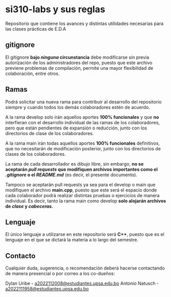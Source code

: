 # si310-labs y sus reglas
Repositorio que contiene los avances y distintas utilidades necesarias para las clases prácticas de E.D.A

## gitignore
El gitignore **bajo _ninguna_ circunstancia** debe modificarse sin previa autorización de los administradores del repo,
puesto que este archivo previene problemas de compilación, permite una mayor flexibilidad de colaboración,
entre otros.

## Ramas 
Podrá solicitar una nueva rama para contribuir al desarrollo del repositorio siempre
y cuando todos los demás colaboradores estén de acuerdo.

A la rama develop solo irán aquellos aportes **100% funcionales** y que **no** interfieran con el desarrollo
individual de las ramas de los colaboradores, pero que están pendientes de expansión o redućción, junto
con los directorios de clase de los colaboradores.

A la rama main irán todas aquellos aportes **100% funcionales** definitivos, que no necesitarán de 
modificación posterior, junto con los directorios de clases de los colaboradores.

La rama de cada desarrollador es dibujo libre, sin embargo, **no se aceptarán _pull requests_ que modifiquen
archivos importantes como el _.gitignore_ o el _README.md_** (es decir, el presente documento).

Tampoco se aceptarán pull requests ya sea para el develop o main que modifiquen el archivo **main.cpp**,
puesto que este será el espacio donde cada colaborador podrá realizar distintas pruebas o ejercicios
de manera individual.
Es decir, tanto la rama main como develop **solo alojarán archivos de _clase_ y _cabeceras._**


## Lenguaje
El único lenguaje a utilizarse en este repositorio será **C++**, puesto que es el lenguaje
en el que se dictará la materia a lo largo del semestre.

## Contacto
Cualquier duda, sugerencia, o recomendación deberá hacerse contactando de manera presencial o por correo
a los co-dueños:

Dylan Uribe - a2022112008@estudiantes.upsa.edu.bo
Antonio Natusch - a2022111958@estudiantes.upsa.edu.bo

